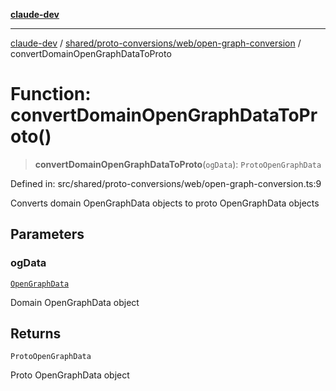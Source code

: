 [**claude-dev**](../../../../../README.md)

***

[claude-dev](../../../../../README.md) / [shared/proto-conversions/web/open-graph-conversion](../README.md) / convertDomainOpenGraphDataToProto

# Function: convertDomainOpenGraphDataToProto()

> **convertDomainOpenGraphDataToProto**(`ogData`): `ProtoOpenGraphData`

Defined in: src/shared/proto-conversions/web/open-graph-conversion.ts:9

Converts domain OpenGraphData objects to proto OpenGraphData objects

## Parameters

### ogData

[`OpenGraphData`](../../../../../integrations/misc/link-preview/interfaces/OpenGraphData.md)

Domain OpenGraphData object

## Returns

`ProtoOpenGraphData`

Proto OpenGraphData object
